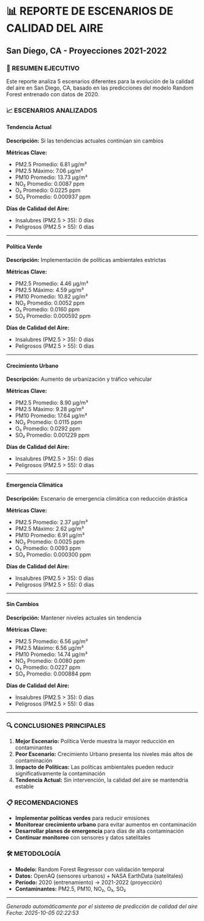 
# 📊 REPORTE DE ESCENARIOS DE CALIDAD DEL AIRE
## San Diego, CA - Proyecciones 2021-2022

### 🎯 RESUMEN EJECUTIVO
Este reporte analiza 5 escenarios diferentes para la evolución de la calidad del aire en San Diego, CA, 
basado en las predicciones del modelo Random Forest entrenado con datos de 2020.

### 📈 ESCENARIOS ANALIZADOS


#### Tendencia Actual
**Descripción:** Si las tendencias actuales continúan sin cambios

**Métricas Clave:**
- PM2.5 Promedio: 6.81 μg/m³
- PM2.5 Máximo: 7.06 μg/m³
- PM10 Promedio: 13.73 μg/m³
- NO₂ Promedio: 0.0087 ppm
- O₃ Promedio: 0.0225 ppm
- SO₂ Promedio: 0.000937 ppm

**Días de Calidad del Aire:**
- Insalubres (PM2.5 > 35): 0 días
- Peligrosos (PM2.5 > 55): 0 días

---

#### Política Verde
**Descripción:** Implementación de políticas ambientales estrictas

**Métricas Clave:**
- PM2.5 Promedio: 4.46 μg/m³
- PM2.5 Máximo: 4.59 μg/m³
- PM10 Promedio: 10.82 μg/m³
- NO₂ Promedio: 0.0052 ppm
- O₃ Promedio: 0.0160 ppm
- SO₂ Promedio: 0.000592 ppm

**Días de Calidad del Aire:**
- Insalubres (PM2.5 > 35): 0 días
- Peligrosos (PM2.5 > 55): 0 días

---

#### Crecimiento Urbano
**Descripción:** Aumento de urbanización y tráfico vehicular

**Métricas Clave:**
- PM2.5 Promedio: 8.90 μg/m³
- PM2.5 Máximo: 9.28 μg/m³
- PM10 Promedio: 17.64 μg/m³
- NO₂ Promedio: 0.0115 ppm
- O₃ Promedio: 0.0292 ppm
- SO₂ Promedio: 0.001229 ppm

**Días de Calidad del Aire:**
- Insalubres (PM2.5 > 35): 0 días
- Peligrosos (PM2.5 > 55): 0 días

---

#### Emergencia Climática
**Descripción:** Escenario de emergencia climática con reducción drástica

**Métricas Clave:**
- PM2.5 Promedio: 2.37 μg/m³
- PM2.5 Máximo: 2.62 μg/m³
- PM10 Promedio: 6.91 μg/m³
- NO₂ Promedio: 0.0025 ppm
- O₃ Promedio: 0.0093 ppm
- SO₂ Promedio: 0.000300 ppm

**Días de Calidad del Aire:**
- Insalubres (PM2.5 > 35): 0 días
- Peligrosos (PM2.5 > 55): 0 días

---

#### Sin Cambios
**Descripción:** Mantener niveles actuales sin tendencia

**Métricas Clave:**
- PM2.5 Promedio: 6.56 μg/m³
- PM2.5 Máximo: 6.56 μg/m³
- PM10 Promedio: 14.74 μg/m³
- NO₂ Promedio: 0.0080 ppm
- O₃ Promedio: 0.0227 ppm
- SO₂ Promedio: 0.000884 ppm

**Días de Calidad del Aire:**
- Insalubres (PM2.5 > 35): 0 días
- Peligrosos (PM2.5 > 55): 0 días

---

### 🔍 CONCLUSIONES PRINCIPALES

1. **Mejor Escenario:** Política Verde muestra la mayor reducción en contaminantes
2. **Peor Escenario:** Crecimiento Urbano presenta los niveles más altos de contaminación
3. **Impacto de Políticas:** Las políticas ambientales pueden reducir significativamente la contaminación
4. **Tendencia Actual:** Sin intervención, la calidad del aire se mantendría estable

### 📋 RECOMENDACIONES

- **Implementar políticas verdes** para reducir emisiones
- **Monitorear crecimiento urbano** para evitar aumentos en contaminación
- **Desarrollar planes de emergencia** para días de alta contaminación
- **Continuar monitoreo** con sensores y datos satelitales

### 🛠️ METODOLOGÍA

- **Modelo:** Random Forest Regressor con validación temporal
- **Datos:** OpenAQ (sensores urbanos) + NASA EarthData (satelitales)
- **Período:** 2020 (entrenamiento) → 2021-2022 (proyección)
- **Contaminantes:** PM2.5, PM10, NO₂, O₃, SO₂

---
*Generado automáticamente por el sistema de predicción de calidad del aire*
*Fecha: 2025-10-05 02:22:53*

